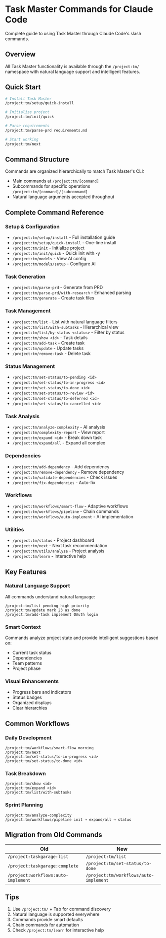 # Task Master Commands for Claude Code

Complete guide to using Task Master through Claude Code's slash commands.

## Overview

All Task Master functionality is available through the `/project:tm/` namespace with natural language support and intelligent features.

## Quick Start

```bash
# Install Task Master
/project:tm/setup/quick-install

# Initialize project
/project:tm/init/quick

# Parse requirements
/project:tm/parse-prd requirements.md

# Start working
/project:tm/next
```

## Command Structure

Commands are organized hierarchically to match Task Master's CLI:
- Main commands at `/project:tm/[command]`
- Subcommands for specific operations `/project:tm/[command]/[subcommand]`
- Natural language arguments accepted throughout

## Complete Command Reference

### Setup & Configuration
- `/project:tm/setup/install` - Full installation guide
- `/project:tm/setup/quick-install` - One-line install
- `/project:tm/init` - Initialize project
- `/project:tm/init/quick` - Quick init with -y
- `/project:tm/models` - View AI config
- `/project:tm/models/setup` - Configure AI

### Task Generation
- `/project:tm/parse-prd` - Generate from PRD
- `/project:tm/parse-prd/with-research` - Enhanced parsing
- `/project:tm/generate` - Create task files

### Task Management
- `/project:tm/list` - List with natural language filters
- `/project:tm/list/with-subtasks` - Hierarchical view
- `/project:tm/list/by-status <status>` - Filter by status
- `/project:tm/show <id>` - Task details
- `/project:tm/add-task` - Create task
- `/project:tm/update` - Update tasks
- `/project:tm/remove-task` - Delete task

### Status Management
- `/project:tm/set-status/to-pending <id>`
- `/project:tm/set-status/to-in-progress <id>`
- `/project:tm/set-status/to-done <id>`
- `/project:tm/set-status/to-review <id>`
- `/project:tm/set-status/to-deferred <id>`
- `/project:tm/set-status/to-cancelled <id>`

### Task Analysis
- `/project:tm/analyze-complexity` - AI analysis
- `/project:tm/complexity-report` - View report
- `/project:tm/expand <id>` - Break down task
- `/project:tm/expand/all` - Expand all complex

### Dependencies
- `/project:tm/add-dependency` - Add dependency
- `/project:tm/remove-dependency` - Remove dependency
- `/project:tm/validate-dependencies` - Check issues
- `/project:tm/fix-dependencies` - Auto-fix

### Workflows
- `/project:tm/workflows/smart-flow` - Adaptive workflows
- `/project:tm/workflows/pipeline` - Chain commands
- `/project:tm/workflows/auto-implement` - AI implementation

### Utilities
- `/project:tm/status` - Project dashboard
- `/project:tm/next` - Next task recommendation
- `/project:tm/utils/analyze` - Project analysis
- `/project:tm/learn` - Interactive help

## Key Features

### Natural Language Support
All commands understand natural language:
```
/project:tm/list pending high priority
/project:tm/update mark 23 as done
/project:tm/add-task implement OAuth login
```

### Smart Context
Commands analyze project state and provide intelligent suggestions based on:
- Current task status
- Dependencies
- Team patterns
- Project phase

### Visual Enhancements
- Progress bars and indicators
- Status badges
- Organized displays
- Clear hierarchies

## Common Workflows

### Daily Development
```
/project:tm/workflows/smart-flow morning
/project:tm/next
/project:tm/set-status/to-in-progress <id>
/project:tm/set-status/to-done <id>
```

### Task Breakdown
```
/project:tm/show <id>
/project:tm/expand <id>
/project:tm/list/with-subtasks
```

### Sprint Planning
```
/project:tm/analyze-complexity
/project:tm/workflows/pipeline init → expand/all → status
```

## Migration from Old Commands

| Old | New |
|-----|-----|
| `/project:taskgarage:list` | `/project:tm/list` |
| `/project:taskgarage:complete` | `/project:tm/set-status/to-done` |
| `/project:workflows:auto-implement` | `/project:tm/workflows/auto-implement` |

## Tips

1. Use `/project:tm/` + Tab for command discovery
2. Natural language is supported everywhere
3. Commands provide smart defaults
4. Chain commands for automation
5. Check `/project:tm/learn` for interactive help
